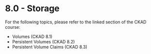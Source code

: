 # 8.0 - Storage

For the following topics, please refer to the linked section of the CKAD course:

- Volumes (CKAD 8.1)
- Persistent Volumes (CKAD 8.2)
- Persistent Volume Claims (CKAD 8.3)